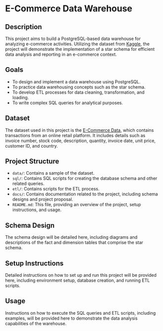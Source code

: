 # E-Commerce Data Warehouse

## Description

This project aims to build a PostgreSQL-based data warehouse for analyzing e-commerce activities. Utilizing the dataset from [Kaggle](https://www.kaggle.com/datasets/terencicp/e-commerce-dataset-by-olist-as-an-sqlite-database/data), the project will demonstrate the implementation of a star schema for efficient data analysis and reporting in an e-commerce context.

## Goals

- To design and implement a data warehouse using PostgreSQL.
- To practice data warehousing concepts such as the star schema.
- To develop ETL processes for data cleaning, transformation, and loading.
- To write complex SQL queries for analytical purposes.

## Dataset

The dataset used in this project is the [E-Commerce Data](https://www.kaggle.com/datasets/carrie1/ecommerce-data), which contains transactions from an online retail platform. It includes details such as invoice number, stock code, description, quantity, invoice date, unit price, customer ID, and country.

## Project Structure

- `data/`: Contains a sample of the dataset.
- `sql/`: Contains SQL scripts for creating the database schema and other related queries.
- `etl/`: Contains scripts for the ETL process.
- `docs/`: Contains documentation related to the project, including schema designs and project proposal.
- `README.md`: This file, providing an overview of the project, setup instructions, and usage.

## Schema Design

The schema design will be detailed here, including diagrams and descriptions of the fact and dimension tables that comprise the star schema.

## Setup Instructions

Detailed instructions on how to set up and run this project will be provided here, including environment setup, database creation, and running ETL scripts.

## Usage

Instructions on how to execute the SQL queries and ETL scripts, including examples, will be provided here to demonstrate the data analysis capabilities of the warehouse.
